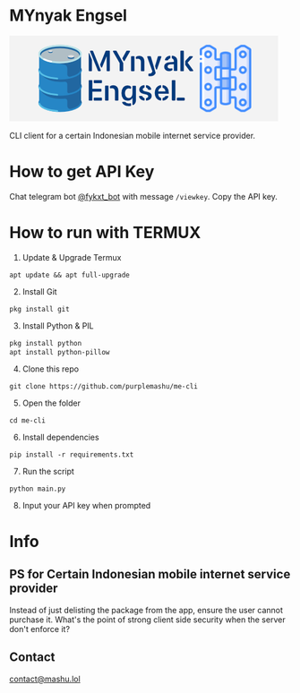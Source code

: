 # MYnyak Engsel

![banner](bnr.png)

CLI client for a certain Indonesian mobile internet service provider.

# How to get API Key
Chat telegram bot [@fykxt_bot](https://t.me/fykxt_bot) with message `/viewkey`. Copy the API key.

# How to run with TERMUX
1. Update & Upgrade Termux
```
apt update && apt full-upgrade
```
2. Install Git
```
pkg install git
```
3. Install Python & PIL
```
pkg install python
apt install python-pillow
```
4. Clone this repo
```
git clone https://github.com/purplemashu/me-cli
```
5. Open the folder
```
cd me-cli
```
6. Install dependencies
```
pip install -r requirements.txt
```
7. Run the script
```
python main.py
```
8. Input your API key when prompted

# Info

## PS for Certain Indonesian mobile internet service provider

Instead of just delisting the package from the app, ensure the user cannot purchase it.
What's the point of strong client side security when the server don't enforce it?

## Contact

contact@mashu.lol
